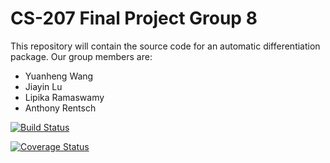 # CS-207 Final Project Group 8

This repository will contain the source code for an automatic differentiation package. Our group members are:

* Yuanheng Wang
* Jiayin Lu
* Lipika Ramaswamy
* Anthony Rentsch

[![Build Status](https://travis-ci.org/AnthonyRentscj/cs207-FinalProject.svg?branch=master)](https://travis-ci.org/AnthonyRentsch/cs207-FinalProject.svg?branch=master)

[![Coverage Status](https://coveralls.io/repos/github/AnthonyRentsch/cs207-FinalProject/badge.svg?branch=master)](https://coveralls.io/github/AnthonyRentsch/cs207-FinalProject?branch=master)